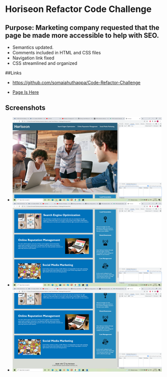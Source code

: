 # Horiseon Refactor Code Challenge

## Purpose: Marketing company requested that the page be made more accessible to help with SEO.
* Semantics updated.
* Comments included in HTML and CSS files
* Navigation link fixed
* CSS streamlined and organized

##Links
* https://github.com/somaiahuthappa/Code-Refactor-Challenge

* [Page Is Here](https://somaiahuthappa.github.io/Code-Refactor-Challenge/)

## Screenshots
- ![This a screenshot](/assets/images/Screenshot_1.png)
- ![This a screenshot](/assets/images/Screenshot_2.png)
- ![This a screenshot](/assets/images/Screenshot_3.png)

